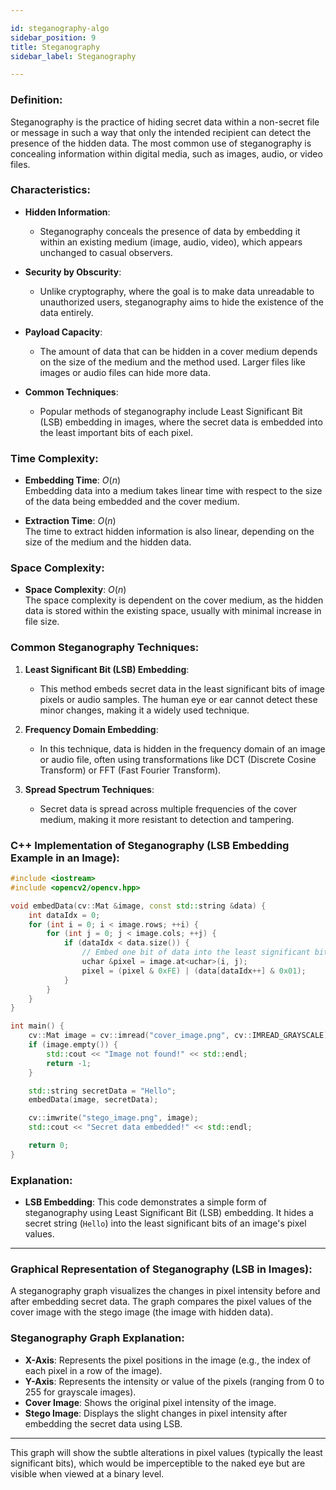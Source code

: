 ```yaml
---

id: steganography-algo  
sidebar_position: 9 
title: Steganography  
sidebar_label: Steganography  

---
```


### Definition:

Steganography is the practice of hiding secret data within a non-secret file or message in such a way that only the intended recipient can detect the presence of the hidden data. The most common use of steganography is concealing information within digital media, such as images, audio, or video files.

### Characteristics:

- **Hidden Information**:
  - Steganography conceals the presence of data by embedding it within an existing medium (image, audio, video), which appears unchanged to casual observers.

- **Security by Obscurity**:
  - Unlike cryptography, where the goal is to make data unreadable to unauthorized users, steganography aims to hide the existence of the data entirely.

- **Payload Capacity**:
  - The amount of data that can be hidden in a cover medium depends on the size of the medium and the method used. Larger files like images or audio files can hide more data.

- **Common Techniques**:
  - Popular methods of steganography include Least Significant Bit (LSB) embedding in images, where the secret data is embedded into the least important bits of each pixel.

### Time Complexity:

- **Embedding Time**: $O(n)$  
  Embedding data into a medium takes linear time with respect to the size of the data being embedded and the cover medium.

- **Extraction Time**: $O(n)$  
  The time to extract hidden information is also linear, depending on the size of the medium and the hidden data.

### Space Complexity:

- **Space Complexity**: $O(n)$  
  The space complexity is dependent on the cover medium, as the hidden data is stored within the existing space, usually with minimal increase in file size.

### Common Steganography Techniques:

1. **Least Significant Bit (LSB) Embedding**:
   - This method embeds secret data in the least significant bits of image pixels or audio samples. The human eye or ear cannot detect these minor changes, making it a widely used technique.

2. **Frequency Domain Embedding**:
   - In this technique, data is hidden in the frequency domain of an image or audio file, often using transformations like DCT (Discrete Cosine Transform) or FFT (Fast Fourier Transform).

3. **Spread Spectrum Techniques**:
   - Secret data is spread across multiple frequencies of the cover medium, making it more resistant to detection and tampering.

### C++ Implementation of Steganography (LSB Embedding Example in an Image):

```cpp
#include <iostream>
#include <opencv2/opencv.hpp>

void embedData(cv::Mat &image, const std::string &data) {
    int dataIdx = 0;
    for (int i = 0; i < image.rows; ++i) {
        for (int j = 0; j < image.cols; ++j) {
            if (dataIdx < data.size()) {
                // Embed one bit of data into the least significant bit of the pixel
                uchar &pixel = image.at<uchar>(i, j);
                pixel = (pixel & 0xFE) | (data[dataIdx++] & 0x01);
            }
        }
    }
}

int main() {
    cv::Mat image = cv::imread("cover_image.png", cv::IMREAD_GRAYSCALE);
    if (image.empty()) {
        std::cout << "Image not found!" << std::endl;
        return -1;
    }

    std::string secretData = "Hello";
    embedData(image, secretData);

    cv::imwrite("stego_image.png", image);
    std::cout << "Secret data embedded!" << std::endl;

    return 0;
}
```

### Explanation:

- **LSB Embedding**: This code demonstrates a simple form of steganography using Least Significant Bit (LSB) embedding. It hides a secret string (`Hello`) into the least significant bits of an image's pixel values.

---

### Graphical Representation of Steganography (LSB in Images):

A steganography graph visualizes the changes in pixel intensity before and after embedding secret data. The graph compares the pixel values of the cover image with the stego image (the image with hidden data).

### Steganography Graph Explanation:

- **X-Axis**: Represents the pixel positions in the image (e.g., the index of each pixel in a row of the image).
- **Y-Axis**: Represents the intensity or value of the pixels (ranging from 0 to 255 for grayscale images).
- **Cover Image**: Shows the original pixel intensity of the image.
- **Stego Image**: Displays the slight changes in pixel intensity after embedding the secret data using LSB.

---

This graph will show the subtle alterations in pixel values (typically the least significant bits), which would be imperceptible to the naked eye but are visible when viewed at a binary level.
